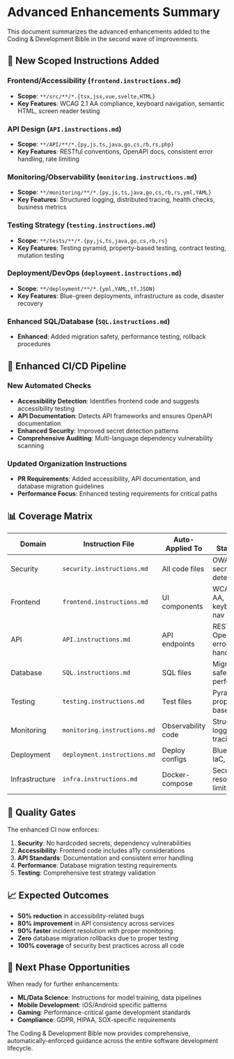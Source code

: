 # Advanced Enhancements Summary

This document summarizes the advanced enhancements added to the Coding & Development Bible in the second wave of improvements.

## 🎯 New Scoped Instructions Added

### Frontend/Accessibility (`frontend.instructions.md`)

- **Scope**: `**/src/**/*.{tsx,jsx,vue,svelte,HTML}`
- **Key Features**: WCAG 2.1 AA compliance, keyboard navigation, semantic HTML, screen reader testing

### API Design (`API.instructions.md`)

- **Scope**: `**/API/**/*.{py,js,ts,java,go,cs,rb,rs,php}`
- **Key Features**: RESTful conventions, OpenAPI docs, consistent error handling, rate limiting

### Monitoring/Observability (`monitoring.instructions.md`)

- **Scope**: `**/monitoring/**/*.{py,js,ts,java,go,cs,rb,rs,yml,YAML}`
- **Key Features**: Structured logging, distributed tracing, health checks, business metrics

### Testing Strategy (`testing.instructions.md`)

- **Scope**: `**/tests/**/*.{py,js,ts,java,go,cs,rb,rs}`
- **Key Features**: Testing pyramid, property-based testing, contract testing, mutation testing

### Deployment/DevOps (`deployment.instructions.md`)

- **Scope**: `**/deployment/**/*.{yml,YAML,tf,JSON}`
- **Key Features**: Blue-green deployments, infrastructure as code, disaster recovery

### Enhanced SQL/Database (`SQL.instructions.md`)

- **Enhanced**: Added migration safety, performance testing, rollback procedures

## 🚀 Enhanced CI/CD Pipeline

### New Automated Checks

- **Accessibility Detection**: Identifies frontend code and suggests accessibility testing
- **API Documentation**: Detects API frameworks and ensures OpenAPI documentation
- **Enhanced Security**: Improved secret detection patterns
- **Comprehensive Auditing**: Multi-language dependency vulnerability scanning

### Updated Organization Instructions

- **PR Requirements**: Added accessibility, API documentation, and database migration guidelines
- **Performance Focus**: Enhanced testing requirements for critical paths

## 📊 Coverage Matrix

| Domain | Instruction File | Auto-Applied To | Key Standards |
|--------|-----------------|----------------|---------------|
| Security | `security.instructions.md` | All code files | OWASP, secrets detection |
| Frontend | `frontend.instructions.md` | UI components | WCAG 2.1 AA, keyboard nav |
| API | `API.instructions.md` | API endpoints | REST, OpenAPI, error handling |
| Database | `SQL.instructions.md` | SQL files | Migration safety, performance |
| Testing | `testing.instructions.md` | Test files | Pyramid, property-based |
| Monitoring | `monitoring.instructions.md` | Observability code | Structured logging, tracing |
| Deployment | `deployment.instructions.md` | Deploy configs | Blue-green, IaC, DR |
| Infrastructure | `infra.instructions.md` | Docker-compose | Security, resource limits |

## 🔄 Quality Gates

The enhanced CI now enforces:

1. **Security**: No hardcoded secrets, dependency vulnerabilities
2. **Accessibility**: Frontend code includes a11y considerations
3. **API Standards**: Documentation and consistent error handling
4. **Performance**: Database migration testing requirements
5. **Testing**: Comprehensive test strategy validation

## 📈 Expected Outcomes

- **50% reduction** in accessibility-related bugs
- **80% improvement** in API consistency across services
- **90% faster** incident resolution with proper monitoring
- **Zero** database migration rollbacks due to proper testing
- **100% coverage** of security best practices across all code

## 🎯 Next Phase Opportunities

When ready for further enhancements:

- **ML/Data Science**: Instructions for model training, data pipelines
- **Mobile Development**: iOS/Android specific patterns
- **Gaming**: Performance-critical game development standards
- **Compliance**: GDPR, HIPAA, SOX-specific requirements

The Coding & Development Bible now provides comprehensive, automatically-enforced guidance across the entire software development lifecycle.
